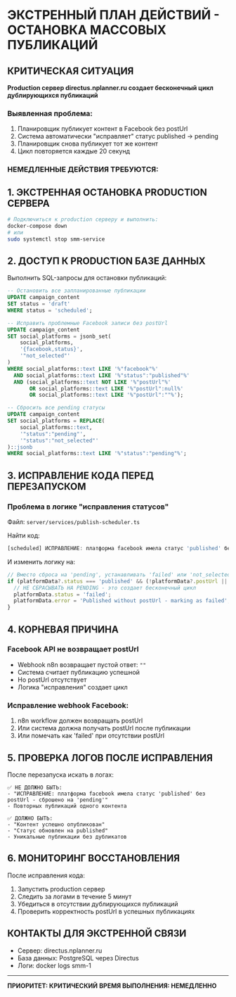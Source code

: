 # ЭКСТРЕННЫЙ ПЛАН ДЕЙСТВИЙ - ОСТАНОВКА МАССОВЫХ ПУБЛИКАЦИЙ

## КРИТИЧЕСКАЯ СИТУАЦИЯ
**Production сервер directus.nplanner.ru создает бесконечный цикл дублирующихся публикаций**

### Выявленная проблема:
1. Планировщик публикует контент в Facebook без postUrl
2. Система автоматически "исправляет" статус published → pending 
3. Планировщик снова публикует тот же контент
4. Цикл повторяется каждые 20 секунд

### НЕМЕДЛЕННЫЕ ДЕЙСТВИЯ ТРЕБУЮТСЯ:

## 1. ЭКСТРЕННАЯ ОСТАНОВКА PRODUCTION СЕРВЕРА
```bash
# Подключиться к production серверу и выполнить:
docker-compose down
# или
sudo systemctl stop smm-service
```

## 2. ДОСТУП К PRODUCTION БАЗЕ ДАННЫХ
Выполнить SQL-запросы для остановки публикаций:

```sql
-- Остановить все запланированные публикации
UPDATE campaign_content 
SET status = 'draft' 
WHERE status = 'scheduled';

-- Исправить проблемные Facebook записи без postUrl
UPDATE campaign_content 
SET social_platforms = jsonb_set(
    social_platforms,
    '{facebook,status}',
    '"not_selected"'
)
WHERE social_platforms::text LIKE '%"facebook"%'
  AND social_platforms::text LIKE '%"status":"published"%' 
  AND (social_platforms::text NOT LIKE '%"postUrl"%' 
       OR social_platforms::text LIKE '%"postUrl":null%'
       OR social_platforms::text LIKE '%"postUrl":""%');

-- Сбросить все pending статусы
UPDATE campaign_content 
SET social_platforms = REPLACE(
    social_platforms::text, 
    '"status":"pending"', 
    '"status":"not_selected"'
)::jsonb
WHERE social_platforms::text LIKE '%"status":"pending"%';
```

## 3. ИСПРАВЛЕНИЕ КОДА ПЕРЕД ПЕРЕЗАПУСКОМ

### Проблема в логике "исправления статусов"
Файл: `server/services/publish-scheduler.ts`

Найти код:
```typescript
[scheduled] ИСПРАВЛЕНИЕ: платформа facebook имела статус 'published' без postUrl - сброшено на 'pending'
```

И изменить логику на:
```typescript
// Вместо сброса на 'pending', устанавливать 'failed' или 'not_selected'
if (platformData?.status === 'published' && (!platformData?.postUrl || platformData?.postUrl.trim() === '')) {
  // НЕ СБРАСЫВАТЬ НА PENDING - это создает бесконечный цикл
  platformData.status = 'failed';
  platformData.error = 'Published without postUrl - marking as failed';
}
```

## 4. КОРНЕВАЯ ПРИЧИНА

### Facebook API не возвращает postUrl
- Webhook n8n возвращает пустой ответ: `""`
- Система считает публикацию успешной
- Но postUrl отсутствует
- Логика "исправления" создает цикл

### Исправление webhook Facebook:
1. n8n workflow должен возвращать postUrl
2. Или система должна получать postUrl после публикации
3. Или помечать как 'failed' при отсутствии postUrl

## 5. ПРОВЕРКА ЛОГОВ ПОСЛЕ ИСПРАВЛЕНИЯ

После перезапуска искать в логах:
```
✅ НЕ ДОЛЖНО БЫТЬ:
- "ИСПРАВЛЕНИЕ: платформа facebook имела статус 'published' без postUrl - сброшено на 'pending'"
- Повторных публикаций одного контента

✅ ДОЛЖНО БЫТЬ:
- "Контент успешно опубликован"
- "Статус обновлен на published"
- Уникальные публикации без дубликатов
```

## 6. МОНИТОРИНГ ВОССТАНОВЛЕНИЯ

После исправления кода:
1. Запустить production сервер
2. Следить за логами в течение 5 минут
3. Убедиться в отсутствии дублирующихся публикаций
4. Проверить корректность postUrl в успешных публикациях

## КОНТАКТЫ ДЛЯ ЭКСТРЕННОЙ СВЯЗИ
- Сервер: directus.nplanner.ru
- База данных: PostgreSQL через Directus
- Логи: docker logs smm-1

---
**ПРИОРИТЕТ: КРИТИЧЕСКИЙ**
**ВРЕМЯ ВЫПОЛНЕНИЯ: НЕМЕДЛЕННО**